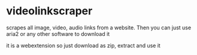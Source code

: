 # videolinkscraper
scrapes all image, video, audio links from a website. Then you can just use aria2 or any other software to download it

it is a webextension so just download as zip, extract and use it
